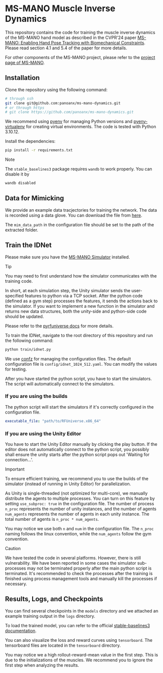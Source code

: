 # MS-MANO Muscle Inverse Dynamics 

This repository contains the code for training the muscle inverse dynamics of the MS-MANO hand model as described in the CVPR'24 paper [MS-MANO: Enabling Hand Pose Tracking with Biomechanical Constraints](https://ms-mano.robotflow.ai/). Please read section 4.1 and 5.4 of the paper for more details.

For other components of the MS-MANO project, please refer to the [project page of MS-MANO](https://ms-mano.robotflow.ai/).

## Installation

Clone the repository using the following command:
```sh
# through ssh
git clone git@github.com:panoanx/ms-mano-dynamics.git
# or through https
# git clone https://github.com/panoanx/ms-mano-dynamics.git 
```

We recommend using [pyenv](https://github.com/pyenv/pyenv) for managing Python versions and [pyenv-virtualenv](https://github.com/pyenv/pyenv-virtualenv) for creating virtual environments.
The code is tested with Python 3.10.12.

Install the dependencies:
```sh
pip install -r requirements.txt
```

> [!NOTE]
> The `stable_baselines3` package requires `wandb` to work properly. 
> You can disable it by
> ```sh
> wandb disabled
> ```

## Data for Mimicking
We provide an example data tracjectories for training the network. The data is recorded using a data glove. You can download the file from [here](https://r2.robotflow.ai/ms_mano_data_glove_pd.tar.gz).

The `mim_data_path` in the configuration file should be set to the path of the extracted folder.

## Train the IDNet

Please make sure you have the [MS-MANO Simulator](https://github.com/panoanx/ms-mano-unity) installed.

> [!TIP]
> You may need to first understand how the simulator communicates with the training code. 
> 
> In short, at each simulation step, the Unity simulator sends the user-specified features to python via a TCP socket. After the python code (defined as a gym step) processes the features, it sends the actions back to the simulator. 
> If you want to implement a new function in the simulator and returns new data structures, both the unity-side and python-side code should be updated.
> 
> Please refer to the [pyrfuniverse docs](https://docs.robotflow.ai/pyrfuniverse/markdown/introduction.html) for more details.

To train the IDNet, navigate to the root directory of this repository and run the following command:
```sh
python train/idnet.py
```

We use [confz](https://github.com/Zuehlke/ConfZ) for managing the configuration files. The default configuration file is `config/idnet_1024_512.yaml`. You can modify the values for testing.

After you have started the python script, you have to start the simulators. The script will automatically connect to the simulators.

### If you are using the builds
The python script will start the simulators if it's correctly configured in the configuration file. 
```yaml
executable_file: "path/to/RFUniverse.x86_64"
```

### If you are using the Unity Editor
You have to start the Unity Editor manually by clicking the play button. 
If the editor does not automatically connect to the python script, you possibly shall ensure the unity starts after the python script pops out 'Waiting for connection...'.


> [!IMPORTANT]
> To ensure efficient training, we recommend you to use the builds of the simulator (instead of running in Unity Editor) for parallelization.
> 
> As Unity is single-threaded (not optimized for multi-core), we manually distribute the agents to multiple processes. 
> You can turn on this feature by setting `use_subproc: true` in the configuration file. 
> The number of process `n_proc` represents the number of unity instances, and the number of agents `num_agents` represents the number of agents in each unity instance.
> The total number of agents is `n_proc * num_agents`.
>
> You may notice we use both `n` and `num` in the configuration file.
> The `n_proc` naming follows the linux convention, while the `num_agents` follow the gym convention. 

> [!CAUTION]
> We have tested the code in several platforms. However, there is still vulnerability. We have been reported in some cases the simulator sub-processes may not be terminated properly after the main python script is terminated. It's recommended to check the processes after the training is finished using process management tools and manually kill the processes if necessary.

## Results, Logs, and Checkpoints

You can find several checkpoints in the `models` directory and we attached an example training output in the `logs` directory. 

To load the trained model, you can refer to the official [stable-baselines3 documentation](https://stable-baselines3.readthedocs.io/en/master/guide/save_format.html). 

You can also visualize the loss and reward curves using `tensorboard`. The tensorboard files are located in the `tensorboard` directory. 

You may notice we a high rollout-reward-mean value in the first step. This is due to the initializations of the muscles. We recommend you to ignore the first step when analyzing the results.



